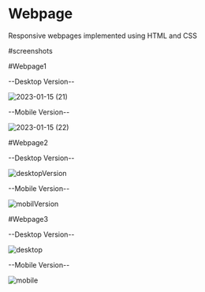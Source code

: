 # Webpage
 Responsive webpages implemented using HTML and CSS

#screenshots

#Webpage1

--Desktop Version--

![2023-01-15 (21)](https://user-images.githubusercontent.com/97961673/212781922-9380e3b9-efd0-4c5c-9d58-f8d230f55174.png)

--Mobile Version--

![2023-01-15 (22)](https://user-images.githubusercontent.com/97961673/212781980-0e29b2c8-ffd5-41a5-a185-146aa63e1fa0.png)

#Webpage2

--Desktop Version--

![desktopVersion](https://user-images.githubusercontent.com/97961673/212983056-99cac681-d744-4328-b84e-128f5dc476a3.jpg)

--Mobile Version--

![mobilVersion](https://user-images.githubusercontent.com/97961673/212983096-90590532-1bc0-4006-a9ef-8a819da74f3a.png)

#Webpage3

--Desktop Version--

![desktop](https://user-images.githubusercontent.com/97961673/212983803-8b87887d-ac0e-4873-aadf-975b45d62a5c.jpg)

--Mobile Version--

![mobile](https://user-images.githubusercontent.com/97961673/212983898-2747b97e-fadf-497f-8833-2a429b24b324.jpg)
